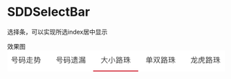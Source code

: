# SDDSelectBar
选择条，可以实现所选index居中显示

效果图
![](https://github.com/lover0920/SDDSelectBar/raw/master/效果图.png)
